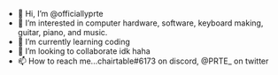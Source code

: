 - 👋 Hi, I’m @officiallyprte
- 👀 I’m interested in computer hardware, software, keyboard making, guitar, piano, and music.
- 🌱 I’m currently learning coding
- 💞️ I’m looking to collaborate idk haha
- 📫 How to reach me...chairtable#6173 on discord, @PRTE_ on twitter

<!---
officiallyprte/officiallyprte is a ✨ special ✨ repository because its `README.md` (this file) appears on your GitHub profile.
You can click the Preview link to take a look at your changes.
--->
